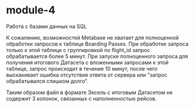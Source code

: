 # module-4
Работа с базами данных на SQL

К сожалению, возможностей Metabase не хватает для полноценной обработки запросов к таблице Boarding Passes. 
При обработке запроса только к этой таблице с группировкой по flight_id запрос обрабатывается более 5 минут.
При запуске полноценного запроса для получения итогового Датасета с вложенными запросами к этой таблице,
запрос происходит в течение 10 минут, после чего выскакивает ошибка отсутствия ответа от сервера или "запрос
обрабатывался слишком долго".

Таким образом файл в формате Эксель с итоговым Датасетом не содержит 3 колонок, связанных с наполненностью рейсов.
